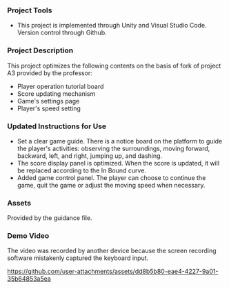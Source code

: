 ### **Project Tools**

- This project is implemented through Unity and Visual Studio Code. Version control through Github.


### **Project Description**

This project optimizes the following contents on the basis of fork of project A3 provided by the professor:
- Player operation tutorial board
- Score updating mechanism
- Game's settings page
- Player's speed setting


### **Updated Instructions for Use**

- Set a clear game guide. There is a notice board on the platform to guide the player's activities: observing the surroundings, moving forward, backward, left, and right, jumping up, and dashing.
- The score display panel is optimized. When the score is updated, it will be replaced according to the In Bound curve.
- Added game control panel. The player can choose to continue the game, quit the game or adjust the moving speed when necessary.


### **Assets**

Provided by the guidance file.


### **Demo Video**

The video was recorded by another device because the screen recording software mistakenly captured the keyboard input.

https://github.com/user-attachments/assets/dd8b5b80-eae4-4227-9a01-35b64853a5ea

